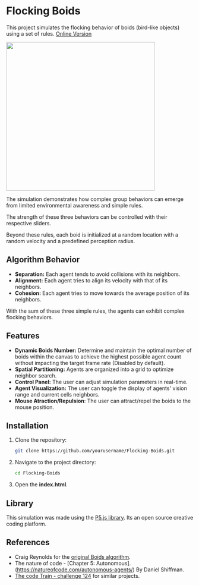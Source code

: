 # Flocking Boids

This project simulates the flocking behavior of boids (bird-like objects) using a set of rules. [Online Version](https://flocking-boids.netlify.app/)

<img src="https://github.com/Asaad-E/Flocking-Boids/blob/main/media/video.gif" width="400" height="400"/>


The simulation demonstrates how complex group behaviors can emerge from limited environmental awareness and simple rules.

The strength of these three behaviors can be controlled with their respective sliders.

Beyond these rules, each boid is initialized at a random location with a random velocity and a predefined perception radius.

## Algorithm Behavior

- **Separation:** Each agent tends to avoid collisions with its neighbors.
- **Alignment:** Each agent tries to align its velocity with that of its neighbors.
- **Cohesion:** Each agent tries to move towards the average position of its neighbors.

With the sum of these three simple rules, the agents can exhibit complex flocking behaviors.

## Features

- **Dynamic Boids Number:** Determine and maintain the optimal number of boids within the canvas to achieve the highest possible agent count without impacting the target frame rate (Disabled by default).
- **Spatial Partitioning:** Agents are organized into a grid to optimize neighbor search.
- **Control Panel:** The user can adjust simulation parameters in real-time.
- **Agent Visualization:** The user can toggle the display of agents' vision range and current cells neighbors.
- **Mouse Atraction/Repulsion**: The user can attract/repel the boids to the mouse position.

## Installation

1. Clone the repository:
   ```sh
   git clone https://github.com/yourusername/Flocking-Boids.git
   ```
2. Navigate to the project directory:
   ```sh
   cd Flocking-Boids
   ```
3. Open the **index.html**.

## Library

This simulation was made using the [P5.js library](https://p5js.org/). Its an open source creative coding platform.

## References

- Craig Reynolds for the [original Boids algorithm](https://www.red3d.com/cwr/boids/).
- The nature of code - [Chapter 5: Autonomous].(https://natureofcode.com/autonomous-agents/) By Daniel Shiffman.
- [The code Train - challenge 124](https://thecodingtrain.com/challenges/124-flocking-simulation) for similar projects.
